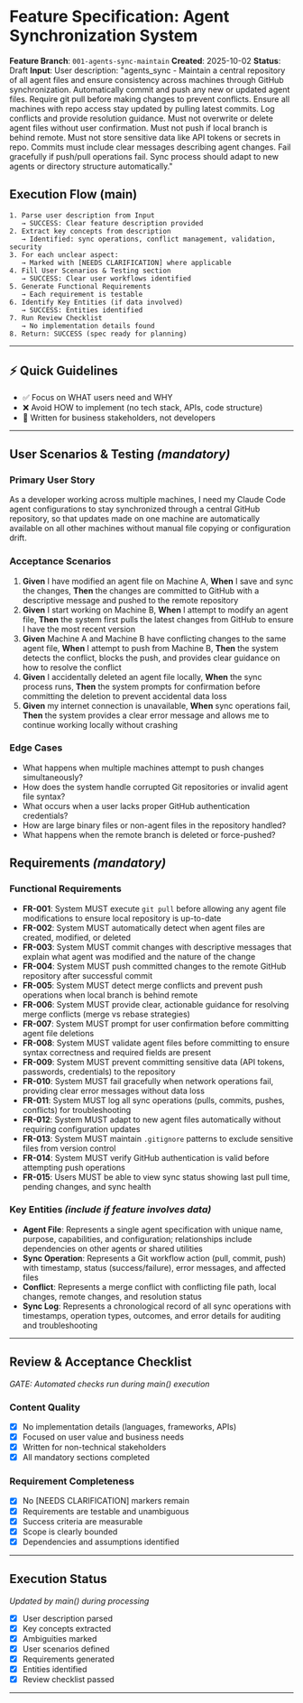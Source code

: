 # Feature Specification: Agent Synchronization System

**Feature Branch**: `001-agents-sync-maintain`
**Created**: 2025-10-02
**Status**: Draft
**Input**: User description: "agents_sync - Maintain a central repository of all agent files and ensure consistency across machines through GitHub synchronization. Automatically commit and push any new or updated agent files. Require git pull before making changes to prevent conflicts. Ensure all machines with repo access stay updated by pulling latest commits. Log conflicts and provide resolution guidance. Must not overwrite or delete agent files without user confirmation. Must not push if local branch is behind remote. Must not store sensitive data like API tokens or secrets in repo. Commits must include clear messages describing agent changes. Fail gracefully if push/pull operations fail. Sync process should adapt to new agents or directory structure automatically."

## Execution Flow (main)
```
1. Parse user description from Input
   → SUCCESS: Clear feature description provided
2. Extract key concepts from description
   → Identified: sync operations, conflict management, validation, security
3. For each unclear aspect:
   → Marked with [NEEDS CLARIFICATION] where applicable
4. Fill User Scenarios & Testing section
   → SUCCESS: Clear user workflows identified
5. Generate Functional Requirements
   → Each requirement is testable
6. Identify Key Entities (if data involved)
   → SUCCESS: Entities identified
7. Run Review Checklist
   → No implementation details found
8. Return: SUCCESS (spec ready for planning)
```

---

## ⚡ Quick Guidelines
- ✅ Focus on WHAT users need and WHY
- ❌ Avoid HOW to implement (no tech stack, APIs, code structure)
- 👥 Written for business stakeholders, not developers

---

## User Scenarios & Testing *(mandatory)*

### Primary User Story
As a developer working across multiple machines, I need my Claude Code agent configurations to stay synchronized through a central GitHub repository, so that updates made on one machine are automatically available on all other machines without manual file copying or configuration drift.

### Acceptance Scenarios
1. **Given** I have modified an agent file on Machine A, **When** I save and sync the changes, **Then** the changes are committed to GitHub with a descriptive message and pushed to the remote repository
2. **Given** I start working on Machine B, **When** I attempt to modify an agent file, **Then** the system first pulls the latest changes from GitHub to ensure I have the most recent version
3. **Given** Machine A and Machine B have conflicting changes to the same agent file, **When** I attempt to push from Machine B, **Then** the system detects the conflict, blocks the push, and provides clear guidance on how to resolve the conflict
4. **Given** I accidentally deleted an agent file locally, **When** the sync process runs, **Then** the system prompts for confirmation before committing the deletion to prevent accidental data loss
5. **Given** my internet connection is unavailable, **When** sync operations fail, **Then** the system provides a clear error message and allows me to continue working locally without crashing

### Edge Cases
- What happens when multiple machines attempt to push changes simultaneously?
- How does the system handle corrupted Git repositories or invalid agent file syntax?
- What occurs when a user lacks proper GitHub authentication credentials?
- How are large binary files or non-agent files in the repository handled?
- What happens when the remote branch is deleted or force-pushed?

## Requirements *(mandatory)*

### Functional Requirements
- **FR-001**: System MUST execute `git pull` before allowing any agent file modifications to ensure local repository is up-to-date
- **FR-002**: System MUST automatically detect when agent files are created, modified, or deleted
- **FR-003**: System MUST commit changes with descriptive messages that explain what agent was modified and the nature of the change
- **FR-004**: System MUST push committed changes to the remote GitHub repository after successful commit
- **FR-005**: System MUST detect merge conflicts and prevent push operations when local branch is behind remote
- **FR-006**: System MUST provide clear, actionable guidance for resolving merge conflicts (merge vs rebase strategies)
- **FR-007**: System MUST prompt for user confirmation before committing agent file deletions
- **FR-008**: System MUST validate agent files before committing to ensure syntax correctness and required fields are present
- **FR-009**: System MUST prevent committing sensitive data (API tokens, passwords, credentials) to the repository
- **FR-010**: System MUST fail gracefully when network operations fail, providing clear error messages without data loss
- **FR-011**: System MUST log all sync operations (pulls, commits, pushes, conflicts) for troubleshooting
- **FR-012**: System MUST adapt to new agent files automatically without requiring configuration updates
- **FR-013**: System MUST maintain `.gitignore` patterns to exclude sensitive files from version control
- **FR-014**: System MUST verify GitHub authentication is valid before attempting push operations
- **FR-015**: Users MUST be able to view sync status showing last pull time, pending changes, and sync health

### Key Entities *(include if feature involves data)*
- **Agent File**: Represents a single agent specification with unique name, purpose, capabilities, and configuration; relationships include dependencies on other agents or shared utilities
- **Sync Operation**: Represents a Git workflow action (pull, commit, push) with timestamp, status (success/failure), error messages, and affected files
- **Conflict**: Represents a merge conflict with conflicting file path, local changes, remote changes, and resolution status
- **Sync Log**: Represents a chronological record of all sync operations with timestamps, operation types, outcomes, and error details for auditing and troubleshooting

---

## Review & Acceptance Checklist
*GATE: Automated checks run during main() execution*

### Content Quality
- [x] No implementation details (languages, frameworks, APIs)
- [x] Focused on user value and business needs
- [x] Written for non-technical stakeholders
- [x] All mandatory sections completed

### Requirement Completeness
- [x] No [NEEDS CLARIFICATION] markers remain
- [x] Requirements are testable and unambiguous
- [x] Success criteria are measurable
- [x] Scope is clearly bounded
- [x] Dependencies and assumptions identified

---

## Execution Status
*Updated by main() during processing*

- [x] User description parsed
- [x] Key concepts extracted
- [x] Ambiguities marked
- [x] User scenarios defined
- [x] Requirements generated
- [x] Entities identified
- [x] Review checklist passed

---
